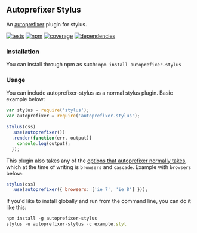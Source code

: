 Autoprefixer Stylus
-------------------

An [autoprefixer](https://github.com/ai/autoprefixer) plugin for stylus.

[![tests](https://travis-ci.org/jenius/autoprefixer-stylus.svg?branch=master)](https://travis-ci.org/jenius/autoprefixer-stylus)
[![npm](https://badge.fury.io/js/autoprefixer-stylus.svg)](http://badge.fury.io/js/autoprefixer-stylus)
[![coverage](http://img.shields.io/coveralls/jenius/autoprefixer-stylus.svg)](https://coveralls.io/r/jenius/autoprefixer-stylus)
[![dependencies](https://david-dm.org/jenius/autoprefixer-stylus.svg)](https://david-dm.org/jenius/autoprefixer-stylus)

### Installation

You can install through npm as such: `npm install autoprefixer-stylus`

### Usage

You can include autoprefixer-stylus as a normal stylus plugin. Basic example below:

```js
var stylus = require('stylus');
var autoprefixer = require('autoprefixer-stylus');

stylus(css)
  .use(autoprefixer())
  .render(function(err, output){
    console.log(output);
  });
```

This plugin also takes any of the [options that autoprefixer normally takes](), which at the time of writing is `browsers` and `cascade`. Example with `browsers` below:

```js
stylus(css)
  .use(autoprefixer({ browsers: ['ie 7', 'ie 8'] }));
```

If you'd like to install globally and run from the command line, you can do it like this:

```js
npm install -g autoprefixer-stylus
stylus -u autoprefixer-stylus -c example.styl
```
